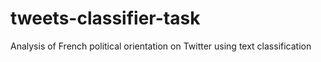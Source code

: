 # tweets-classifier-task
Analysis of French political orientation on Twitter using text classification
